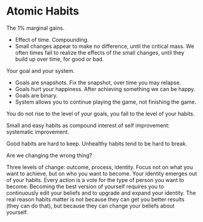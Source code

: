 # Atomic Habits

The 1% marginal gains.
* Effect of time. Compounding.
* Small changes appear to make no difference, until the critical mass. We often times fail to realize the effects of the small changes, until they build up over time, for good or bad.

Your goal and your system.
* Goals are snapshots. Fix the snapshot, over time you may relapse.
* Goals hurt your happiness. After achieving something we can be happy.
* Goals are binary.
* System allows you to continue playing the game, not finishing the game.

You do not rise to the level of your goals, you fall to the level of your habits.

Small and easy habits as compound interest of self improvement: systematic improvement.

Good habits are hard to keep.
Unhealthy habits tend to be hard to break.

Are we changing the wrong thing?

Three levels of change: outcome, process, identity.
Focus not on what you want to achieve, but on who you want to become.
Your identity emerges out of your habits. Every action is a vote for the type of person you want to become.
Becoming the best version of yourself requires you to continuously edit your beliefs and to upgrade and expand your identity.
The real reason habits matter is not because they can get you better results (they can do that), but because they can change your beliefs about yourself.

